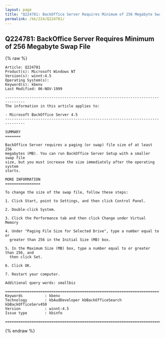 ```yaml
---
layout: page
title: "Q224781: BackOffice Server Requires Minimum of 256 Megabyte Swap File"
permalink: /kb/224/Q224781/
---
```


## Q224781: BackOffice Server Requires Minimum of 256 Megabyte Swap File

{% raw %}

	Article: Q224781
	Product(s): Microsoft Windows NT
	Version(s): winnt:4.5
	Operating System(s): 
	Keyword(s): kbenv
	Last Modified: 06-NOV-1999
	
	-------------------------------------------------------------------------------
	The information in this article applies to:
	
	- Microsoft BackOffice Server 4.5 
	-------------------------------------------------------------------------------
	
	SUMMARY
	=======
	
	BackOffice Server requires a paging (or swap) file size of at least 256
	megabytes (MB). You can run BackOffice Server Setup with a smaller swap file
	size, but you must increase the size immediately after the operating system
	starts.
	
	MORE INFORMATION
	================
	
	To change the size of the swap file, follow these steps:
	
	1. Click Start, point to Settings, and then click Control Panel.
	
	2. Double-click System.
	
	3. Click the Performance tab and then click Change under Virtual Memory
	
	4. Under "Paging File Size for Selected Drive", type a number equal to or
	  greater than 256 in the Initial Size (MB) box.
	
	5. In the Maximum Size (MB) box, type a number equal to or greater than 256, and
	  then click Set.
	
	6. Click OK.
	
	7. Restart your computer.
	
	Additional query words: smallbiz
	
	======================================================================
	Keywords          : kbenv 
	Technology        : kbAudDeveloper kbBackOfficeSearch kbBackOfficeServ450
	Version           : winnt:4.5
	Issue type        : kbinfo
	
	=============================================================================
	

{% endraw %}
